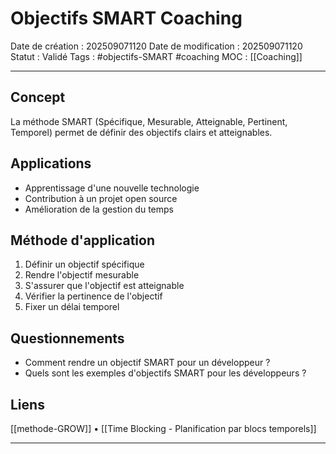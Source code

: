 # Objectifs SMART Coaching

Date de création : 202509071120
Date de modification : 202509071120
Statut : Validé
Tags : #objectifs-SMART #coaching
MOC : [[Coaching]]
***

## Concept

La méthode SMART (Spécifique, Mesurable, Atteignable, Pertinent, Temporel) permet de définir des objectifs clairs et atteignables.

## Applications

- Apprentissage d'une nouvelle technologie
- Contribution à un projet open source
- Amélioration de la gestion du temps

## Méthode d'application

1. Définir un objectif spécifique
2. Rendre l'objectif mesurable
3. S'assurer que l'objectif est atteignable
4. Vérifier la pertinence de l'objectif
5. Fixer un délai temporel

## Questionnements

- Comment rendre un objectif SMART pour un développeur ?
- Quels sont les exemples d'objectifs SMART pour les développeurs ?

## Liens

[[methode-GROW]] • [[Time Blocking - Planification par blocs temporels]]

***
